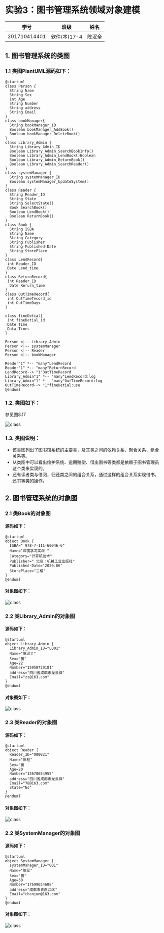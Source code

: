 # 实验3：图书管理系统领域对象建模
|学号|班级|姓名|
|:-------:|:-------------: | :----------:|
|201710414401|软件(本)17-4|陈泯全|
## 1. 图书管理系统的类图

### 1.1 类图PlantUML源码如下：

``` class
@startuml
class Person {
  String Name
  String Sex
  int Age
  String Number
  String address
  String Email
}
class bookManager{
  String bookManager_ID
  Boolean bookManager_AddBook()
  Boolean bookManager_DeleteBook()
}
class Library_Admin {
  String Library_Admin_ID
  Boolean Library_Admin_SearchBookInfo()
  Boolean Library_Admin_LendBook()Boolean
  Boolean Library_Admin_ReturnBook()
  Boolean Library_Admin_SearchReader()
}
class systemManager {
  String systemManager_ID
  Boolean systemManager_UpdateSystem()
}
class Reader {
  String Reader_ID
  String State
  String SelectState()
  Book SearchBook()
  Boolean LendBook()
  Boolean ReturnBook()
}
class Book {
  String ISBA
  String Name
  String Category
  String Publisher
  String Published-Date
  String StorePlace
}
class LendRecord{
 int Reader_ID
 Date Lend_time
}
class ReturnRecord{
 int Reader_ID
  Date Rerurn_time
}
class OutTimeRecord{
 int OutTimeTecord_id
 int OutTimeDays
}

class fineDetial{
 int fineDetial_id
 Date Time
 Data Tines
}

Person <|-- Library_Admin
Person <|-- systemManager
Person <|-- Reader
Person <|-- bookManager

Reader"1" *-- "many"LendRecord
Reader"1" *-- "many"ReturnRecord
LendRecord--> "1"OutTimeRecord
Library_Admin"1" *-- "many"LendRecord:log
Library_Admin"1" *-- "many"OutTimeRecord:log
OutTimeRecord--> "1"fineDetial:use
@enduml
```

### 1.2. 类图如下：

参见图8.17

![class](class.png)

### 1.3. 类图说明：
* 该类图列出了图书馆系统的主要类，及其类之间的依赖关系、聚合关系、组合关系等。
* 从类图中可以看出维护系统、逾期赔偿、借出图书等类都是依赖于图书管理员这个类来实现的。
* 还有读者类与借阅，归还类之间的组合关系，通过这样的组合关系实现借书，还书等类的操作。
## 2. 图书管理系统的对象图
### 2.1 类Book的对象图
#### 源码如下：
``` class
@startuml
object Book {
  ISBA=" 978-7-111-60046-6"
  Name="深度学习实战 "
  Category="计算机技术"
  Publisher=" 北京：机械工业出版社"
  Published-Date="2020.06"
  StorePlace="二楼"
}
@enduml
``` 
#### 对象图如下：
![class](Book.png)

### 2.2 类Library_Admin的对象图
#### 源码如下：
``` class
@startuml
object Library_Admin {
  Library_Admin_ID="L001"
  Name="陈泯全"
  Sex="男"
  Age=22
  Number="15958720181"
  address="四川省成都市龙泉驿"
  Email="zz@163.com"
}
@enduml
``` 
#### 对象图如下：
![class](Library_Admin.png)

### 2.3 类Reader的对象图
#### 源码如下：
``` class
@startuml
object Reader {
  Reader_ID="000021"
  Name="陈程"
  Sex="男
  Age=20
  Number="13678654955"
  address="四川省成都市龙泉驿"
  Email="78@163.com"
  State="No"
}
@enduml
``` 
#### 对象图如下：
![class](Reader.png)

### 2.2 类SystemManager的对象图
#### 源码如下：
``` class
@startuml
object SystemManager {
  systemManager_ID="001"
  Name="陈军"
  Sex="男"
  Age=30
  Number="17699654688"
  address="成都市青白江区"
  Email="chenjun@163.com"
}
@enduml
``` 
#### 对象图如下：
![class](SystemManager.png)